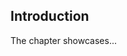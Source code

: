 ## Introduction

The chapter showcases...

<style>
  a {
    color: #1ea5a6 !important;
  }
</style>